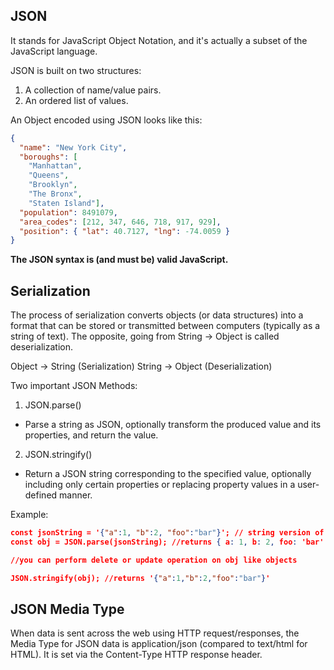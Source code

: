 ## JSON

It stands for JavaScript Object Notation, and it's actually a subset of the JavaScript language.

JSON is built on two structures:

1. A collection of name/value pairs.
2. An ordered list of values.

An Object encoded using JSON looks like this:

```JSON
{
  "name": "New York City",
  "boroughs": [
    "Manhattan",
    "Queens",
    "Brooklyn",
    "The Bronx",
    "Staten Island"],
  "population": 8491079,
  "area_codes": [212, 347, 646, 718, 917, 929],
  "position": { "lat": 40.7127, "lng": -74.0059 }
}
```

**The JSON syntax is (and must be) valid JavaScript.**

## Serialization

The process of serialization converts objects (or data structures) into a format that can be stored or transmitted between computers (typically as a string of text). The opposite, going from String → Object is called deserialization.

Object → String (Serialization)
String → Object (Deserialization)

Two important JSON Methods:

1. JSON.parse()

* Parse a string as JSON, optionally transform the produced value and its properties, and return the value.

2. JSON.stringify()

 * Return a JSON string corresponding to the specified value, optionally including only certain properties or replacing property values in a user-defined manner.

 Example:
 ```JSON
 const jsonString = '{"a":1, "b":2, "foo":"bar"}'; // string version of a JS Object
 const obj = JSON.parse(jsonString); //returns { a: 1, b: 2, foo: 'bar' }

 //you can perform delete or update operation on obj like objects

 JSON.stringify(obj); //returns '{"a":1,"b":2,"foo":"bar"}'
 ```
## JSON Media Type
When data is sent across the web using HTTP request/responses, the Media Type for JSON data is application/json (compared to text/html for HTML). It is set via the Content-Type HTTP response header.